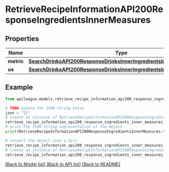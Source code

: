 # RetrieveRecipeInformationAPI200ResponseIngredientsInnerMeasures


## Properties

Name | Type | Description | Notes
------------ | ------------- | ------------- | -------------
**metric** | [**SearchDrinksAPI200ResponseDrinksInnerIngredientsInnerMeasuresMetric**](SearchDrinksAPI200ResponseDrinksInnerIngredientsInnerMeasuresMetric.md) |  | [optional] 
**us** | [**SearchDrinksAPI200ResponseDrinksInnerIngredientsInnerMeasuresMetric**](SearchDrinksAPI200ResponseDrinksInnerIngredientsInnerMeasuresMetric.md) |  | [optional] 

## Example

```python
from apileague.models.retrieve_recipe_information_api200_response_ingredients_inner_measures import RetrieveRecipeInformationAPI200ResponseIngredientsInnerMeasures

# TODO update the JSON string below
json = "{}"
# create an instance of RetrieveRecipeInformationAPI200ResponseIngredientsInnerMeasures from a JSON string
retrieve_recipe_information_api200_response_ingredients_inner_measures_instance = RetrieveRecipeInformationAPI200ResponseIngredientsInnerMeasures.from_json(json)
# print the JSON string representation of the object
print(RetrieveRecipeInformationAPI200ResponseIngredientsInnerMeasures.to_json())

# convert the object into a dict
retrieve_recipe_information_api200_response_ingredients_inner_measures_dict = retrieve_recipe_information_api200_response_ingredients_inner_measures_instance.to_dict()
# create an instance of RetrieveRecipeInformationAPI200ResponseIngredientsInnerMeasures from a dict
retrieve_recipe_information_api200_response_ingredients_inner_measures_from_dict = RetrieveRecipeInformationAPI200ResponseIngredientsInnerMeasures.from_dict(retrieve_recipe_information_api200_response_ingredients_inner_measures_dict)
```
[[Back to Model list]](../README.md#documentation-for-models) [[Back to API list]](../README.md#documentation-for-api-endpoints) [[Back to README]](../README.md)


